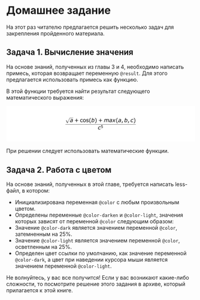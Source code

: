 # Домашнее задание

На этот раз читателю предлагается решить несколько задач для закрепления пройденного материала.




## Задача 1. Вычисление значения

На основе знаний, полученных из главы 3 и 4, необходимо написать примесь, которая возвращает переменную `@result`. Для этого предлагается использовать примесь как функцию.

В этой функции требуется найти результат следующего математического выражения:

![](../images/chapter_4_homework_1.png)

При решении следует использовать математические функции.




## Задача 2. Работа с цветом

На основе знаний, полученных в этой главе, требуется написать less-файл, в котором:

 * Инициализирована переменная `@color` с любым произвольным цветом.
 * Определены переменные `@color-darken` и `@color-light`, значения которых зависят от переменной `@color` следующим образом:
  * Значение `@color-dark` является значением переменной `@color`, затемненным на 25%.
  * Значение `@color-light` является значением переменной `@color`, осветленным на 25%.
 * Определен цвет ссылки по умолчанию, как значение переменной `@color-dark`, а цвет при наведении курсора мыши является значением переменной `@color-light`.

Не волнуйтесь, у вас все получится! Если у вас возникают какие-либо сложности,
то посмотрите решение этого задания в архиве, который прилагается к этой
книге.
